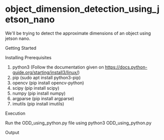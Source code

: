 # object_dimension_detection_using_jetson_nano
We'll be trying to detect the approximate dimensions of an object using jetson nano.


Getting Started

Installing Prerequisites
1. python3 (Follow the documentation given on https://docs.python-guide.org/starting/install3/linux/)
2. pip (sudo apt install python3-pip)
3. opencv (pip install opencv-python)
4. scipy (pip install scipy)
5. numpy (pip install numpy)
6. argparse (pip install argparse)
7. imutils (pip install imutils)

Execution

 Run the ODD_using_python.py file using python3 ODD_using_python.py
 
 Output
 
 
